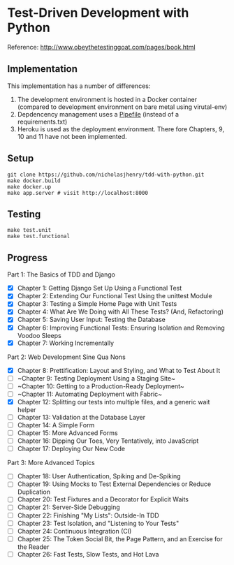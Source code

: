 # Test-Driven Development with Python

Reference: http://www.obeythetestinggoat.com/pages/book.html

## Implementation

This implementation has a number of differences:

1. The development environment is hosted in a Docker container (compared to development environment
   on bare metal using virutal-env)
2. Depdencency management uses a [Pipefile](https://www.ostechnix.com/pipenv-officially-recommended-python-packaging-tool/)
   (instead of a requirements.txt)
3. Heroku is used as the deployment environment. There fore Chapters, 9, 10 and 11 have not
   been implemented.

## Setup

    git clone https://github.com/nicholasjhenry/tdd-with-python.git
    make docker.build
    make docker.up
    make app.server # visit http://localhost:8000

## Testing

    make test.unit
    make test.functional

## Progress

Part 1: The Basics of TDD and Django
- [x] Chapter 1: Getting Django Set Up Using a Functional Test
- [x] Chapter 2: Extending Our Functional Test Using the unittest Module
- [x] Chapter 3: Testing a Simple Home Page with Unit Tests
- [x] Chapter 4: What Are We Doing with All These Tests? (And, Refactoring)
- [x] Chapter 5: Saving User Input: Testing the Database
- [x] Chapter 6: Improving Functional Tests: Ensuring Isolation and Removing Voodoo Sleeps
- [x] Chapter 7: Working Incrementally

Part 2: Web Development Sine Qua Nons
- [x] Chapter 8: Prettification: Layout and Styling, and What to Test About It
- [ ] ~Chapter 9: Testing Deployment Using a Staging Site~
- [ ] ~Chapter 10: Getting to a Production-Ready Deployment~
- [ ] ~Chapter 11: Automating Deployment with Fabric~
- [x] Chapter 12: Splitting our tests into multiple files, and a generic wait helper
- [ ] Chapter 13: Validation at the Database Layer
- [ ] Chapter 14: A Simple Form
- [ ] Chapter 15: More Advanced Forms
- [ ] Chapter 16: Dipping Our Toes, Very Tentatively, into JavaScript
- [ ] Chapter 17: Deploying Our New Code

Part 3: More Advanced Topics
- [ ] Chapter 18: User Authentication, Spiking and De-Spiking
- [ ] Chapter 19: Using Mocks to Test External Dependencies or Reduce Duplication
- [ ] Chapter 20: Test Fixtures and a Decorator for Explicit Waits
- [ ] Chapter 21: Server-Side Debugging
- [ ] Chapter 22: Finishing "My Lists": Outside-In TDD
- [ ] Chapter 23: Test Isolation, and "Listening to Your Tests"
- [ ] Chapter 24: Continuous Integration (CI)
- [ ] Chapter 25: The Token Social Bit, the Page Pattern, and an Exercise for the Reader
- [ ] Chapter 26: Fast Tests, Slow Tests, and Hot Lava